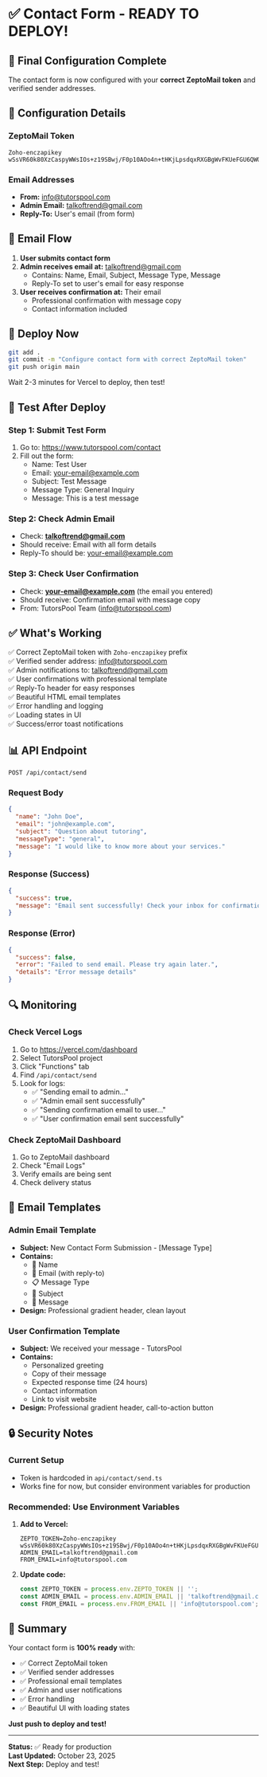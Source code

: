 # ✅ Contact Form - READY TO DEPLOY!

## 🎉 Final Configuration Complete

The contact form is now configured with your **correct ZeptoMail token** and verified sender addresses.

## 🔑 Configuration Details

### ZeptoMail Token
```
Zoho-enczapikey wSsVR60k80XzCaspyWWsIOs+z19SBwj/F0p10AOo4n+tHKjLpsdqxRXGBgWvFKUeFGU6QWQSpbp/mUsD2jFf2d0oyg0BDiiF9mqRe1U4J3x17qnvhDzPWGVckxaALIwKwAxpkmJhFc5u
```

### Email Addresses
- **From:** info@tutorspool.com
- **Admin Email:** talkoftrend@gmail.com
- **Reply-To:** User's email (from form)

## 📧 Email Flow

1. **User submits contact form**
2. **Admin receives email at:** talkoftrend@gmail.com
   - Contains: Name, Email, Subject, Message Type, Message
   - Reply-To set to user's email for easy response
3. **User receives confirmation at:** Their email
   - Professional confirmation with message copy
   - Contact information included

## 🚀 Deploy Now

```bash
git add .
git commit -m "Configure contact form with correct ZeptoMail token"
git push origin main
```

Wait 2-3 minutes for Vercel to deploy, then test!

## 🧪 Test After Deploy

### Step 1: Submit Test Form
1. Go to: https://www.tutorspool.com/contact
2. Fill out the form:
   - Name: Test User
   - Email: your-email@example.com
   - Subject: Test Message
   - Message Type: General Inquiry
   - Message: This is a test message

### Step 2: Check Admin Email
- Check: **talkoftrend@gmail.com**
- Should receive: Email with all form details
- Reply-To should be: your-email@example.com

### Step 3: Check User Confirmation
- Check: **your-email@example.com** (the email you entered)
- Should receive: Confirmation email with message copy
- From: TutorsPool Team (info@tutorspool.com)

## ✅ What's Working

✅ Correct ZeptoMail token with `Zoho-enczapikey` prefix  
✅ Verified sender address: info@tutorspool.com  
✅ Admin notifications to: talkoftrend@gmail.com  
✅ User confirmations with professional template  
✅ Reply-To header for easy responses  
✅ Beautiful HTML email templates  
✅ Error handling and logging  
✅ Loading states in UI  
✅ Success/error toast notifications  

## 📊 API Endpoint

```
POST /api/contact/send
```

### Request Body
```json
{
  "name": "John Doe",
  "email": "john@example.com",
  "subject": "Question about tutoring",
  "messageType": "general",
  "message": "I would like to know more about your services."
}
```

### Response (Success)
```json
{
  "success": true,
  "message": "Email sent successfully! Check your inbox for confirmation."
}
```

### Response (Error)
```json
{
  "success": false,
  "error": "Failed to send email. Please try again later.",
  "details": "Error message details"
}
```

## 🔍 Monitoring

### Check Vercel Logs
1. Go to https://vercel.com/dashboard
2. Select TutorsPool project
3. Click "Functions" tab
4. Find `/api/contact/send`
5. Look for logs:
   - ✅ "Sending email to admin..."
   - ✅ "Admin email sent successfully"
   - ✅ "Sending confirmation email to user..."
   - ✅ "User confirmation email sent successfully"

### Check ZeptoMail Dashboard
1. Go to ZeptoMail dashboard
2. Check "Email Logs"
3. Verify emails are being sent
4. Check delivery status

## 🎯 Email Templates

### Admin Email Template
- **Subject:** New Contact Form Submission - [Message Type]
- **Contains:**
  - 👤 Name
  - 📧 Email (with reply-to)
  - 📋 Message Type
  - 📌 Subject
  - 💬 Message
- **Design:** Professional gradient header, clean layout

### User Confirmation Template
- **Subject:** We received your message - TutorsPool
- **Contains:**
  - Personalized greeting
  - Copy of their message
  - Expected response time (24 hours)
  - Contact information
  - Link to visit website
- **Design:** Professional gradient header, call-to-action button

## 🔒 Security Notes

### Current Setup
- Token is hardcoded in `api/contact/send.ts`
- Works fine for now, but consider environment variables for production

### Recommended: Use Environment Variables

1. **Add to Vercel:**
   ```
   ZEPTO_TOKEN=Zoho-enczapikey wSsVR60k80XzCaspyWWsIOs+z19SBwj/F0p10AOo4n+tHKjLpsdqxRXGBgWvFKUeFGU6QWQSpbp/mUsD2jFf2d0oyg0BDiiF9mqRe1U4J3x17qnvhDzPWGVckxaALIwKwAxpkmJhFc5u
   ADMIN_EMAIL=talkoftrend@gmail.com
   FROM_EMAIL=info@tutorspool.com
   ```

2. **Update code:**
   ```typescript
   const ZEPTO_TOKEN = process.env.ZEPTO_TOKEN || '';
   const ADMIN_EMAIL = process.env.ADMIN_EMAIL || 'talkoftrend@gmail.com';
   const FROM_EMAIL = process.env.FROM_EMAIL || 'info@tutorspool.com';
   ```

## 🎉 Summary

Your contact form is **100% ready** with:
- ✅ Correct ZeptoMail token
- ✅ Verified sender addresses
- ✅ Professional email templates
- ✅ Admin and user notifications
- ✅ Error handling
- ✅ Beautiful UI with loading states

**Just push to deploy and test!**

---

**Status:** ✅ Ready for production  
**Last Updated:** October 23, 2025  
**Next Step:** Deploy and test!
